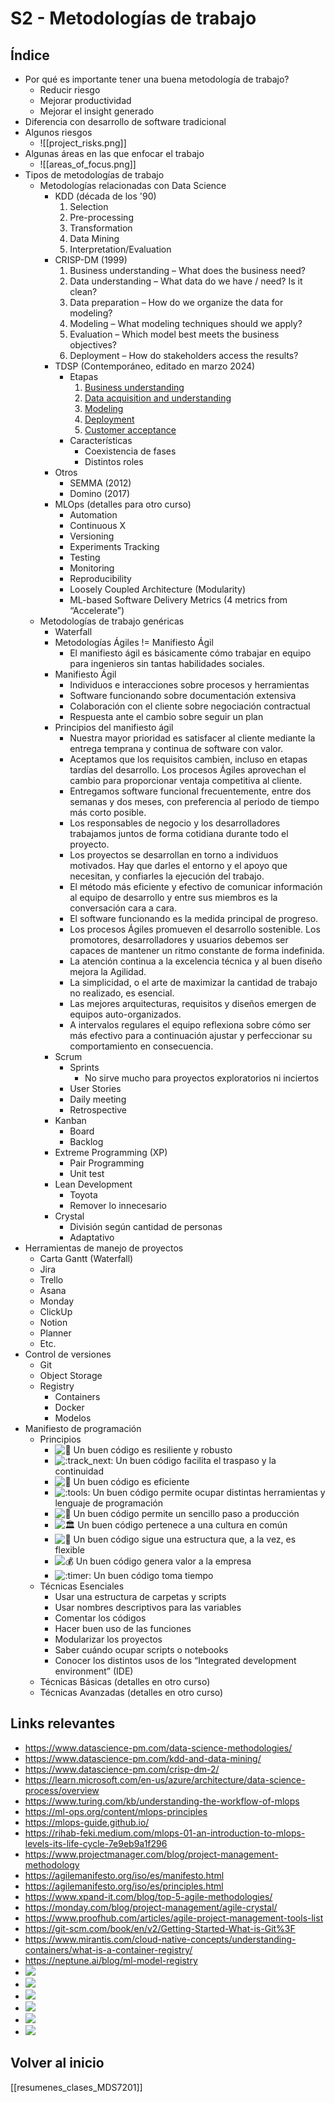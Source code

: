 # S2 - Metodologías de trabajo

## Índice

- Por qué es importante tener una buena metodología de trabajo?
	- Reducir riesgo
	- Mejorar productividad
	- Mejorar el insight generado
- Diferencia con desarrollo de software tradicional
- Algunos riesgos
	- ![[project_risks.png]]
- Algunas áreas en las que enfocar el trabajo
	- ![[areas_of_focus.png]]
- Tipos de metodologías de trabajo
	- Metodologías relacionadas con Data Science
		- KDD (década de los '90)
			1. Selection
			2. Pre-processing
			3. Transformation
			4. Data Mining
			5. Interpretation/Evaluation
		- CRISP-DM (1999)
			1. Business understanding – What does the business need?
			2. Data understanding – What data do we have / need? Is it clean?
			3. Data preparation – How do we organize the data for modeling?
			4. Modeling – What modeling techniques should we apply?
			5. Evaluation – Which model best meets the business objectives?
			6. Deployment – How do stakeholders access the results?
		- TDSP (Contemporáneo, editado en marzo 2024)
			- Etapas
				1. [Business understanding](https://learn.microsoft.com/en-us/azure/architecture/data-science-process/lifecycle-business-understanding)
				2. [Data acquisition and understanding](https://learn.microsoft.com/en-us/azure/architecture/data-science-process/lifecycle-data)
				3. [Modeling](https://learn.microsoft.com/en-us/azure/architecture/data-science-process/lifecycle-modeling)
				4. [Deployment](https://learn.microsoft.com/en-us/azure/architecture/data-science-process/lifecycle-deployment)
				5. [Customer acceptance](https://learn.microsoft.com/en-us/azure/architecture/data-science-process/lifecycle-acceptance)
			- Características
				- Coexistencia de fases
				- Distintos roles
		- Otros
			- SEMMA (2012)
			- Domino (2017)
		- MLOps (detalles para otro curso)
			- Automation
			- Continuous X
			- Versioning
			- Experiments Tracking
			- Testing
			- Monitoring
			- Reproducibility
			- Loosely Coupled Architecture (Modularity)
			- ML-based Software Delivery Metrics (4 metrics from “Accelerate”)
	- Metodologías de trabajo genéricas
		- Waterfall
		- Metodologías Ágiles != Manifiesto Ágil
			- El manifiesto ágil es básicamente cómo trabajar en equipo para ingenieros sin tantas habilidades sociales.
		- Manifiesto Ágil
			- Individuos e interacciones sobre procesos y herramientas  
			- Software funcionando sobre documentación extensiva  
			- Colaboración con el cliente sobre negociación contractual  
			- Respuesta ante el cambio sobre seguir un plan
		- Principios del manifiesto ágil
			- Nuestra mayor prioridad es satisfacer al cliente mediante la entrega temprana y continua de software con valor.
			- Aceptamos que los requisitos cambien, incluso en etapas tardías del desarrollo. Los procesos Ágiles aprovechan el cambio para proporcionar ventaja competitiva al cliente.
			- Entregamos software funcional frecuentemente, entre dos semanas y dos meses, con preferencia al periodo de tiempo más corto posible.
			- Los responsables de negocio y los desarrolladores trabajamos juntos de forma cotidiana durante todo el proyecto.
			- Los proyectos se desarrollan en torno a individuos motivados. Hay que darles el entorno y el apoyo que necesitan, y confiarles la ejecución del trabajo.  
			- El método más eficiente y efectivo de comunicar información al equipo de desarrollo y entre sus miembros es la conversación cara a cara.
			- El software funcionando es la medida principal de progreso.
			- Los procesos Ágiles promueven el desarrollo sostenible. Los promotores, desarrolladores y usuarios debemos ser capaces de mantener un ritmo constante de forma indefinida.
			- La atención continua a la excelencia técnica y al buen diseño mejora la Agilidad.
			- La simplicidad, o el arte de maximizar la cantidad de trabajo no realizado, es esencial.
			- Las mejores arquitecturas, requisitos y diseños emergen de equipos auto-organizados.
			- A intervalos regulares el equipo reflexiona sobre cómo ser más efectivo para a continuación ajustar y perfeccionar su comportamiento en consecuencia.
		- Scrum
			- Sprints
				- No sirve mucho para proyectos exploratorios ni inciertos
			- User Stories
			- Daily meeting
			- Retrospective
		- Kanban
			- Board
			- Backlog
		- Extreme Programming (XP)
			- Pair Programming
			- Unit test
		- Lean Development
			- Toyota
			- Remover lo innecesario
		- Crystal
			- División según cantidad de personas
			- Adaptativo
- Herramientas de manejo de proyectos
	- Carta Gantt (Waterfall)
	- Jira
	- Trello
	- Asana
	- Monday
	- ClickUp
	- Notion
	- Planner
	- Etc.
- Control de versiones
	- Git
	- Object Storage
	- Registry
		- Containers
		- Docker
		- Modelos
- Manifiesto de programación
	- Principios
		-  ![:mechanical_arm:](https://pf-emoji-service--cdn.us-east-1.prod.public.atl-paas.net/standard/caa27a19-fc09-4452-b2b4-a301552fd69c/32x32/1f9be.png) Un buen código es resiliente y robusto
		-  ![:track_next:](https://pf-emoji-service--cdn.us-east-1.prod.public.atl-paas.net/standard/caa27a19-fc09-4452-b2b4-a301552fd69c/32x32/23ed.png) Un buen código facilita el traspaso y la continuidad
		-  ![:athletic_shoe:](https://pf-emoji-service--cdn.us-east-1.prod.public.atl-paas.net/standard/caa27a19-fc09-4452-b2b4-a301552fd69c/32x32/1f45f.png) Un buen código es eficiente
		-  ![:tools:](https://pf-emoji-service--cdn.us-east-1.prod.public.atl-paas.net/standard/caa27a19-fc09-4452-b2b4-a301552fd69c/32x32/1f6e0.png) Un buen código permite ocupar distintas herramientas y lenguaje de programación
		-  ![:robot:](https://pf-emoji-service--cdn.us-east-1.prod.public.atl-paas.net/standard/caa27a19-fc09-4452-b2b4-a301552fd69c/32x32/1f916.png) Un buen código permite un sencillo paso a producción
		-  ![:classical_building:](https://pf-emoji-service--cdn.us-east-1.prod.public.atl-paas.net/standard/caa27a19-fc09-4452-b2b4-a301552fd69c/32x32/1f3db.png) Un buen código pertenece a una cultura en común
		-  ![:muscle:](https://pf-emoji-service--cdn.us-east-1.prod.public.atl-paas.net/standard/caa27a19-fc09-4452-b2b4-a301552fd69c/32x32/1f4aa.png) Un buen código sigue una estructura que, a la vez, es flexible
		-  ![:moneybag:](https://pf-emoji-service--cdn.us-east-1.prod.public.atl-paas.net/standard/caa27a19-fc09-4452-b2b4-a301552fd69c/32x32/1f4b0.png) Un buen código genera valor a la empresa
		-  ![:timer:](https://pf-emoji-service--cdn.us-east-1.prod.public.atl-paas.net/standard/caa27a19-fc09-4452-b2b4-a301552fd69c/32x32/23f2.png) Un buen código toma tiempo
	- Técnicas Esenciales
		- Usar una estructura de carpetas y scripts
		- Usar nombres descriptivos para las variables
		- Comentar los códigos
		- Hacer buen uso de las funciones
		- Modularizar los proyectos
		- Saber cuándo ocupar scripts o notebooks
		- Conocer los distintos usos de los “Integrated development environment” (IDE)
	- Técnicas Básicas (detalles en otro curso)
	- Técnicas Avanzadas (detalles en otro curso)

## Links relevantes

- https://www.datascience-pm.com/data-science-methodologies/
- https://www.datascience-pm.com/kdd-and-data-mining/
- https://www.datascience-pm.com/crisp-dm-2/
- https://learn.microsoft.com/en-us/azure/architecture/data-science-process/overview
- https://www.turing.com/kb/understanding-the-workflow-of-mlops
- https://ml-ops.org/content/mlops-principles
- https://mlops-guide.github.io/
- https://rihab-feki.medium.com/mlops-01-an-introduction-to-mlops-levels-its-life-cycle-7e9eb9a1f296
- https://www.projectmanager.com/blog/project-management-methodology
- https://agilemanifesto.org/iso/es/manifesto.html
- https://agilemanifesto.org/iso/es/principles.html
- https://www.xpand-it.com/blog/top-5-agile-methodologies/
- https://monday.com/blog/project-management/agile-crystal/
- https://www.proofhub.com/articles/agile-project-management-tools-list
- https://git-scm.com/book/en/v2/Getting-Started-What-is-Git%3F
- https://www.mirantis.com/cloud-native-concepts/understanding-containers/what-is-a-container-registry/
- https://neptune.ai/blog/ml-model-registry
- ![](https://www.youtube.com/watch?v=C5JElgliTeE)
- ![](https://www.youtube.com/watch?v=7EmboKQH8lM&list=PLeKgk5El3zkShgXMvKQJF6SpslUNfFtqN&ab_channel=UnityCoin)
- ![](https://www.youtube.com/watch?v=62v251H96Dw)
- ![](https://www.youtube.com/watch?v=o80HGoCOlU8)
- ![](https://www.youtube.com/watch?v=bZ1JAHETKxY)
- ![](https://www.youtube.com/watch?v=MBPQpWudZhs)

## Volver al inicio

[[resumenes_clases_MDS7201]]